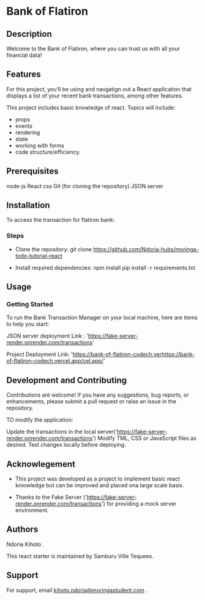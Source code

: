 # Bank of Flatiron

## Description

Welcome to the Bank of Flatiron, where you can trust us with all your financial data!

## Features

For this project, you’ll be using and navgatign out a React application that displays a list of your recent bank transactions, among other features.

This project includes basic knowledge of react. 
Topics will include:
- props 
- events
- rendering 
- state
- working with forms
- code structure/efficiency. 

## Prerequisites
node-js
React
css
Git (for cloning the repository)
JSON server


## Installation

To access the transaction for flatiron bank:
### Steps
- Clone the repository:
git clone https://github.com/Ndoria-hubs/moringa-todo-tutorial-react

- Install required dependencies:
npm install
pip install -r requirements.txt


## Usage

### Getting Started
To run the Bank Transaction Manager on your local machine, here are items to help you start:

JSON server deployment Link : 'https://fake-server-render.onrender.com/transactions'

Project Deployment Link: 'https://bank-of-flatiron-codech.verhttps://bank-of-flatiron-codech.vercel.app/cel.app/'


## Development and Contributing

Contributions are welcome! If you have any suggestions, bug reports, or enhancements, please submit a pull request or raise an issue in the repository.

TO modify the application:

Update the transactions in the local server('https://fake-server-render.onrender.com/transactions')
Modify TML, CSS or JavaScript files as desired.
Test changes locally before deploying.

## Acknowlegement

- This project was developed as a project to implement basic react kniowledge but can be improved and placed ona large scale basis.

- Thanks to the Fake Server ('https://fake-server-render.onrender.com/transactions') for providing a mock server environment.

## Authors

Ndoria Kihoto .

This react starter is maintained by Samburu Ville Tequees.

## Support 

For support, email kihoto.ndoria@moringastudent.com .





